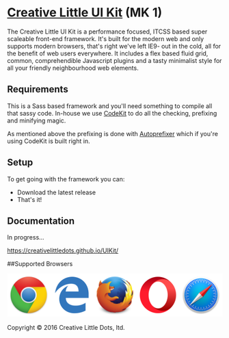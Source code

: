 # [Creative Little UI Kit](http://creativelittle.uk/uikit) (MK 1)

The Creative Little UI Kit is a performance focused, ITCSS based super scaleable front-end framework. It's built for the modern web and only supports modern browsers, that's right we've left IE9- out in the cold, all for the benefit of web users everywhere. It includes a flex based fluid grid, common, comprehendible Javascript plugins and a tasty minimalist style for all your friendly neighbourhood web elements.

## Requirements

This is a Sass based framework and you'll need something to compile all that sassy code. In-house we use [CodeKit](https://incident57.com/codekit) to do all the checking, prefixing and minifying magic.

As mentioned above the prefixing is done with [Autoprefixer](https://github.com/postcss/autoprefixer) which if you're using CodeKit is built right in.

## Setup

To get going with the framework you can:


  * Download the latest release
  * That's it!

## Documentation

In progress...

https://creativelittledots.github.io/UIKit/

##Supported Browsers

![Browsers](https://raw.githubusercontent.com/alrra/browser-logos/master/main-desktop.png)

Copyright © 2016 Creative Little Dots, ltd.
